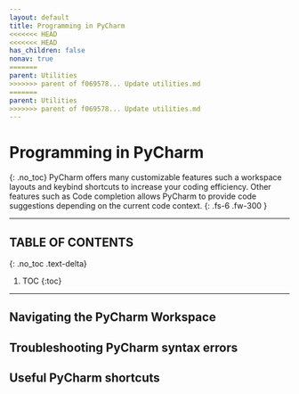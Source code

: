```yaml
---
layout: default
title: Programming in PyCharm
<<<<<<< HEAD
<<<<<<< HEAD
has_children: false
nonav: true
=======
parent: Utilities
>>>>>>> parent of f069578... Update utilities.md
=======
parent: Utilities
>>>>>>> parent of f069578... Update utilities.md
---
```


# Programming in PyCharm
{: .no_toc}
PyCharm offers many customizable features such a workspace layouts and keybind shortcuts to increase your coding efficiency. Other features such as Code completion allows PyCharm to provide code suggestions depending on the current code context.
{: .fs-6 .fw-300 }

---
## TABLE OF CONTENTS
{: .no_toc .text-delta}
1. TOC
{:toc}

---
## Navigating the PyCharm Workspace

## Troubleshooting PyCharm syntax errors

## Useful PyCharm shortcuts
